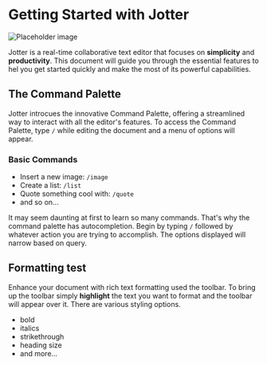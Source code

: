 # Getting Started with Jotter

![Placeholder image](https://images.unsplash.com/photo-1483546416237-76fd26bbcdd1?q=80&w=2070&auto=format&fit=crop&ixlib=rb-4.0.3&ixid=M3wxMjA3fDB8MHxwaG90by1wYWdlfHx8fGVufDB8fHx8fA==)

Jotter is a real-time collaborative text editor that focuses on **simplicity**
and **productivity**. This document will guide you through the essential features to hel you get
started quickly and make the most of its powerful capabilities.

## The Command Palette

Jotter introcues the innovative Command Palette, offering a streamlined way to interact with all
the editor's features. To access the Command Palette, type `/` while editing the document and a menu of options will appear.

### Basic Commands

- Insert a new image: `/image`
- Create a list: `/list`
- Quote something cool with: `/quote`
- and so on...

It may seem daunting at first to learn so many commands. That's why the command palette has
autocompletion. Begin by typing `/` followed by whatever action you are trying to accomplish.
The options displayed will narrow based on query.

## Formatting test

Enhance your document with rich text formatting used the toolbar. To bring up the toolbar simply
**highlight** the text you want to format and the toolbar will appear over it. There are various
styling options.

- bold
- italics
- strikethrough
- heading size
- and more...
